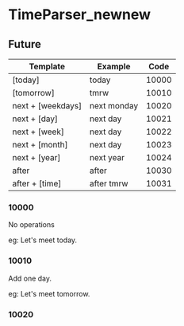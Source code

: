# TimeParser_newnew
## Future
|Template|Example|Code|
|--------|-------|----|
|[today]|today|10000|
|[tomorrow]|tmrw|10010|
|next + [weekdays]|next monday|10020|
|next + [day]|next day|10021|
|next + [week]|next day|10022|
|next + [month]|next day|10023|
|next + [year]|next year|10024|
|after|after|10030|
|after + [time]|after tmrw|10031|

### 10000
No operations

eg: Let's meet today.

### 10010
Add one day. 

eg: Let's meet tomorrow.

### 10020

